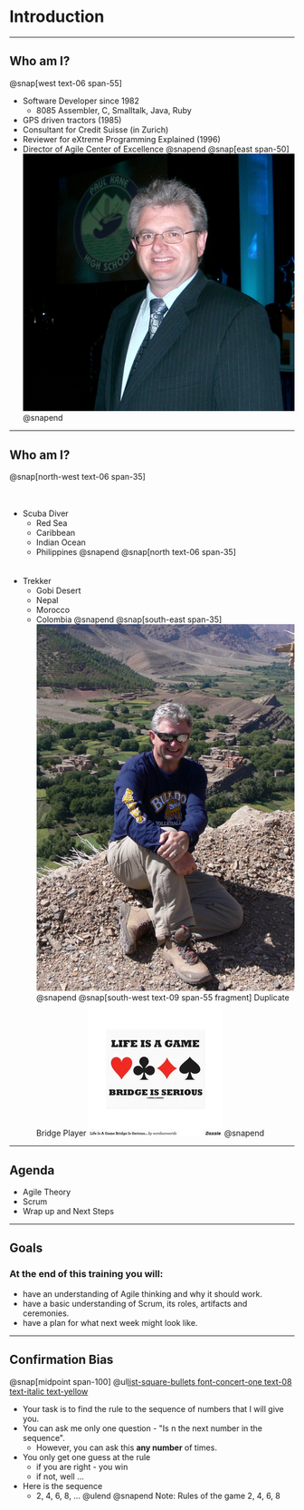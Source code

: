 
# Introduction
---
## Who am I?
@snap[west text-06 span-55]
- Software Developer since 1982
    - 8085 Assembler, C, Smalltalk, Java, Ruby
- GPS driven tractors (1985)
- Consultant for Credit Suisse (in Zurich)
- Reviewer for eXtreme Programming Explained (1996)
- Director of Agile Center of Excellence
@snapend
@snap[east span-50]
![Me](assets/img/bio-greg-suit.JPG)
@snapend

---
## Who am I?
@snap[north-west text-06 span-35]
<br><br><br>
- Scuba Diver
    - Red Sea
    - Caribbean
    - Indian Ocean
    - Philippines
@snapend
@snap[north text-06 span-35]
<br><br><br>
- Trekker
    - Gobi Desert
    - Nepal
    - Morocco
    - Colombia
@snapend
@snap[south-east span-35]
![Me](assets/img/bio-greg-on-hill.jpg)
@snapend
@snap[south-west text-09 span-55 fragment]
Duplicate Bridge Player
![](assets/img/duplicate-bridge.jpg)
@snapend
---
## Agenda
- Agile Theory
- Scrum
- Wrap up and Next Steps

---
## Goals
### At the end of this training you will:
- have an understanding of Agile thinking and why it should work.
- have a basic understanding of Scrum, its roles, artifacts and ceremonies.
- have a plan for what next week might look like.

---
## Confirmation Bias
@snap[midpoint span-100]
@ul[list-square-bullets font-concert-one text-08 text-italic text-yellow](true)
- Your task is to find the rule to the sequence of numbers that I will give you.
- You can ask me only one question - "Is n the next number in the sequence".
  - However, you can ask this **any number** of times.
- You only get one guess at the rule
  - if you are right - you win
  - if not, well ...
- Here is the sequence
    - 2, 4, 6, 8, ...
@ulend
@snapend
Note:
Rules of the game
2, 4, 6, 8
